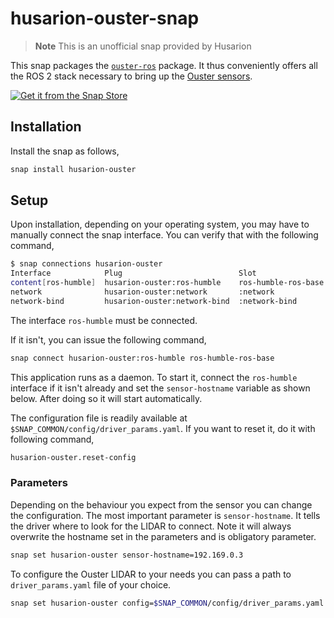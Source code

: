 # husarion-ouster-snap

> **Note**
> This is an unofficial snap provided by Husarion

This snap packages the [`ouster-ros`](https://github.com/ouster-lidar/ouster-ros/tree/ros2) package.
It thus conveniently offers all the ROS 2 stack necessary to bring up the [Ouster sensors](https://ouster.com/).

[![Get it from the Snap Store](https://snapcraft.io/static/images/badges/en/snap-store-black.svg)](https://snapcraft.io/husarion-ouster)

## Installation

Install the snap as follows,

```bash
snap install husarion-ouster
```

## Setup

Upon installation, depending on your operating system,
you may have to manually connect the snap interface.
You can verify that with the following command,

```bash
$ snap connections husarion-ouster
Interface            Plug                          Slot                            Notes
content[ros-humble]  husarion-ouster:ros-humble    ros-humble-ros-base:ros-humble  manual
network              husarion-ouster:network       :network                        -
network-bind         husarion-ouster:network-bind  :network-bind                   -
```

The interface `ros-humble` must be connected.

If it isn't, you can issue the following command,

```bash
snap connect husarion-ouster:ros-humble ros-humble-ros-base
```


This application runs as a daemon. To start it, connect the `ros-humble` interface if it isn't already and set the `sensor-hostname` variable as shown below. After doing so it will start automatically.

The configuration file is readily available at `$SNAP_COMMON/config/driver_params.yaml`.
If you want to reset it, do it with following command,
```bash
husarion-ouster.reset-config 
```

### Parameters

Depending on the behaviour you expect from the sensor you can change the configuration.
The most important parameter is `sensor-hostname`. It tells the driver where to look for the LIDAR to connect. Note it will always overwrite the hostname set in the parameters and is obligatory parameter. 

```bash
snap set husarion-ouster sensor-hostname=192.169.0.3
```

To configure the Ouster LIDAR to your needs you can pass a path to `driver_params.yaml` file of your choice.
```bash
snap set husarion-ouster config=$SNAP_COMMON/config/driver_params.yaml
```

